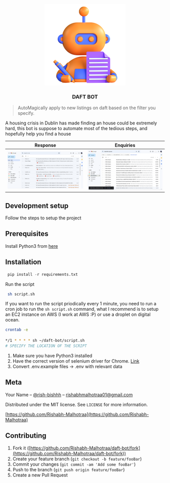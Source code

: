 <p align="center">
    <img src="assets/bot.webp" alt="Logo" width="256" height="256">
  </a>
  <strong>
    <h3 align="center" >DAFT BOT</h3>
  </strong>
</p>



> AutoMagically apply to new listings on daft based on the filter you specify.
> 


A housing crisis in Dublin has made finding an house could be extremely hard, this bot is suppose to automate most of the tedious steps, and hopefully help you find a house


| Response | Enquiries |
|---|---|
|![Mails](assets/mails.png)|![Enquiries](assets/enquiries.png)|




## Development setup

Follow the steps to setup the project

## Prerequisites

Install Python3 from [here](https://www.python.org/downloads/)


## Installation

``` python
 pip install -r requirements.txt
```

Run the script

``` sh
 sh script.sh
```

If you want to run the script priodically every 1 minute, you need to run a cron job to run the `sh script.sh` command, what I recommend is to setup an EC2 instance on AWS (I work at AWS :P) or use a droplet on digital ocean. 

``` sh
crontab -e

*/1 * * * * sh ~/daft-bot/script.sh
# SPECIFY THE LOCATION OF THE SCRIPT 
```


1. Make sure you have Python3 installed
2. Have the correct version of selenium driver for Chrome. [Link](https://chromedriver.chromium.org/downloads)
3. Convert .env.example files -> .env with relevant data

## Meta

Your Name – [@rish-bishhh](https://twitter.com/rish-bishhh) – [rishabhmalhotraa01@gmail.com](mailto:rishabhmalhotraa01@gmail.com)

Distributed under the MIT license. See `LICENSE` for more information.

[https://github.com/Rishabh-Malhotraa](https://github.com/Rishabh-Malhotraa)

## Contributing

1. Fork it ([https://github.com/Rishabh-Malhotraa/daft-bot/fork](https://github.com/Rishabh-Malhotraa/daft-bot/fork))
2. Create your feature branch (`git checkout -b feature/fooBar`)
3. Commit your changes (`git commit -am 'Add some fooBar'`)
4. Push to the branch (`git push origin feature/fooBar`)
5. Create a new Pull Request

